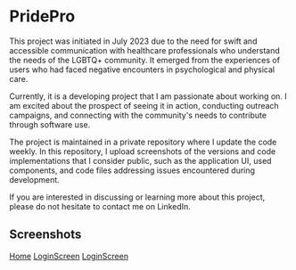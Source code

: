 
# PridePro

This project was initiated in July 2023 due to the need for swift and accessible communication with healthcare professionals who understand the needs of the LGBTQ+ community. It emerged from the experiences of users who had faced negative encounters in psychological and physical care.

Currently, it is a developing project that I am passionate about working on. I am excited about the prospect of seeing it in action, conducting outreach campaigns, and connecting with the community's needs to contribute through software use.

The project is maintained in a private repository where I update the code weekly. In this repository, I upload screenshots of the versions and code implementations that I consider public, such as the application UI, used components, and code files addressing issues encountered during development.

If you are interested in discussing or learning more about this project, please do not hesitate to contact me on LinkedIn.




## Screenshots

[Home](https://github.com/franigcbt/PridePro-Public/blob/main/Home%20Screen%20-%201.png)
[LoginScreen](https://github.com/franigcbt/PridePro-Public/blob/main/Login.png)
[LoginScreen](https://github.com/franigcbt/PridePro-Public/blob/main/Configuraci%C3%B3n.png)



